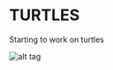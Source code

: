 # TURTLES

Starting to work on turtles

![alt tag](https://www.seekpng.com/png/full/147-1474793_squirtle-pokemon-squirtle.png)
